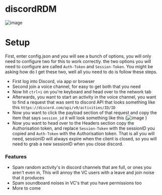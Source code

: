 # discordRDM
![image](https://github.com/0x251/discordRDM/assets/159673477/b8bb0e2f-687c-4e7f-a4d7-85794d9327d6)


# Setup
First, enter config.json and you will see a bunch of options, you will only need to configure two for this to work correctly. the two options you will need to configure are called ``Auth-Token`` and ``Session-Token``. You might be asking how do I get these two, well all you need to do is follow these steps.
- First log into Discord, via app or browser
- Second join a voice channel, for easy to get both that you need
- Now hit ``ctrl+i`` on you're keyboard and head over to the network tab
- Afterwards, you want to start an activity in the voice channel, you want to find a request that was sent to discord API that looks something like this ``https://discord.com/api/v9/activities/ID/ID``
- Now you want to click the payload section of that request and copy the item that says ``session_id`` it will look something like this (![image](https://github.com/0x251/discordRDM/assets/159673477/f0b0e2fb-8114-4efe-9a64-ad9dbd4139a8)
)
- Now you want to head over to the Headers section copy the Authorisation token, and replace ``Session-Token`` with the sessionID you copied and ``Auth-Token`` with the Authorisation token.
That is all you will need, sessionID will always expire when the client is closed, so you will need to grab a new sessionID when you close discord.

### Features
- Spam random activity's in discord channels that are full, or ones you aren't even in, This will annoy the VC users with a leave and join noise that it produces
- Spam soundboard noises in VC's that you have permissions too
- More to come 

